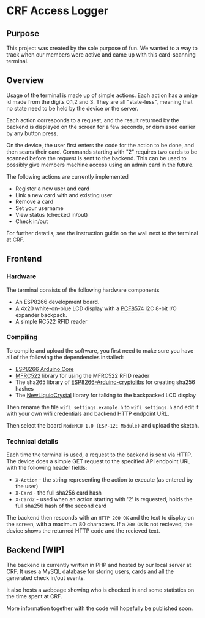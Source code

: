 # CRF Access Logger

## Purpose

This project was created by the sole purpose of fun. We wanted to a way to track when our members were active and came up with this card-scanning terminal.

## Overview

Usage of the terminal is made up of simple actions. Each action has a uniqe id made from the digits 0,1,2 and 3. They are all "state-less", meaning that no state need to be held by the device or the server.

Each action corresponds to a request, and the result returned by the backend is displayed on the screen for a few seconds, or dismissed earlier by any button press.

On the device, the user first enters the code for the action to be done, and then scans their card. Commands starting with "2" requires two cards to be scanned before the request is sent to the backend. This can be used to possibly give members machine access using an admin card in the future.

The following actions are currently implemented

* Register a new user and card
* Link a new card with and existing user
* Remove a card
* Set your username
* View status (checked in/out)
* Check in/out

For further detatils, see the instruction guide on the wall next to the terminal at CRF.

## Frontend

### Hardware

The terminal consists of the following hardware components

* An ESP8266 development board.
* A 4x20 white-on-blue LCD display with a [PCF8574](http://www.ti.com/lit/ds/symlink/pcf8574.pdf) I2C 8-bit I/O expander backpack.
* A simple RC522 RFID reader

### Compiling

To compile and upload the software, you first need to make sure you have all of the following the dependencies installed:

* [ESP8266 Arduino Core](https://github.com/esp8266/Arduino)
* [MFRC522](https://github.com/esp8266/Arduino) library for using the MFRC522 RFID reader
* The sha265 library of [ESP8266-Arduino-cryptolibs](https://github.com/CSSHL/ESP8266-Arduino-cryptolibs) for creating sha256 hashes
* The [NewLiquidCrystal](https://bitbucket.org/fmalpartida/new-liquidcrystal) library for talking to the backpacked LCD display

Then rename the file ``wifi_settings.example.h`` to ``wifi_settings.h`` and edit it with your own wifi credentials and backend HTTP endpoint URL.

Then select the board ``NodeMCU 1.0 (ESP-12E Module)`` and upload the sketch.

### Technical details

Each time the terminal is used, a request to the backend is sent via HTTP. The device does a simple GET request to the specified API endpoint URL with the following header fields:

* `X-Action` - the string representing the action to execute (as entered by the user)
* `X-Card` - the full sha256 card hash
* `X-Card2` - used when an action starting with '2' is requested, holds the full sha256 hash of the second card

The backend then responds with an ``HTTP 200 OK`` and the text to display on the screen, with a maximum 80 characters. If a ``200 OK`` is not recieved, the device shows the returned HTTP code and the recieved text.

## Backend [WIP]

The backend is currently written in PHP and hosted by our local server at CRF. It uses a MySQL database for storing users, cards and all the generated check in/out events.

It also hosts a webpage showing who is checked in and some statistics on the time spent at CRF.

More information together with the code will hopefully be published soon.
